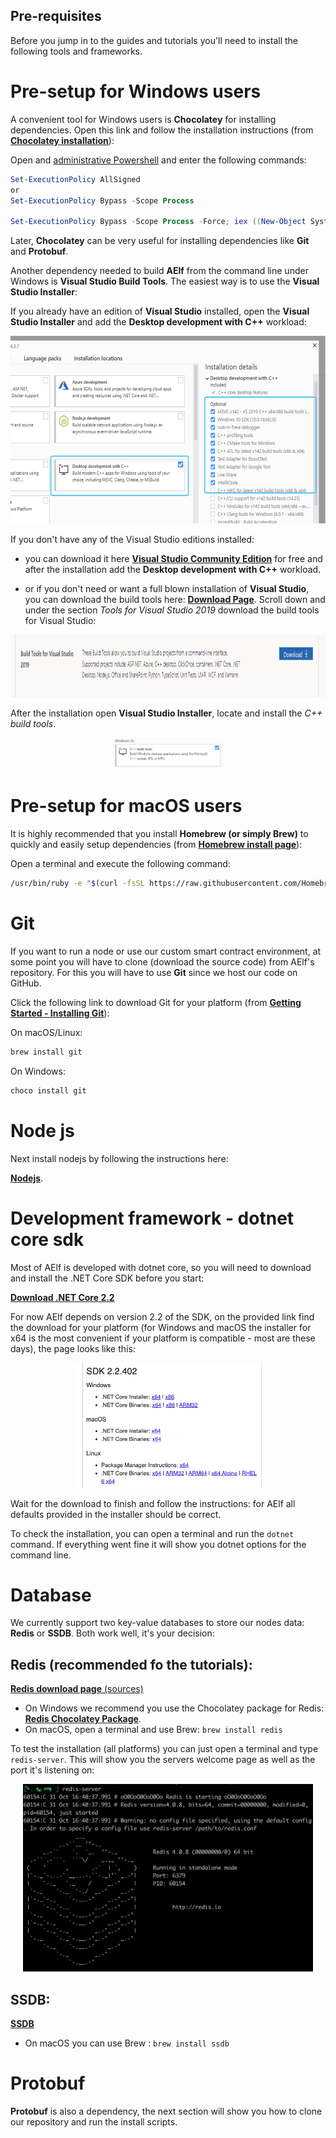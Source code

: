 
## Pre-requisites 

Before you jump in to the guides and tutorials you'll need to install the following tools and frameworks.

# Pre-setup for Windows users

A convenient tool for Windows users is **Chocolatey** for installing dependencies. Open this link and follow the installation instructions (from [**Chocolatey installation**](https://chocolatey.org/install)):

Open and [administrative Powershell](https://www.digitalcitizen.life/ways-launch-powershell-windows-admin) and enter the following commands:
```Powershell
Set-ExecutionPolicy AllSigned
or
Set-ExecutionPolicy Bypass -Scope Process

Set-ExecutionPolicy Bypass -Scope Process -Force; iex ((New-Object System.Net.WebClient).DownloadString('https://chocolatey.org/install.ps1'))
```

Later, **Chocolatey** can be very useful for installing dependencies like **Git** and **Protobuf**.

Another dependency needed to build **AElf** from the command line under Windows is **Visual Studio Build Tools**. The easiest way is to use the **Visual Studio Installer**: 

If you already have an edition of **Visual Studio** installed, open the **Visual Studio Installer** and add the **Desktop development with C++** workload:

<p align="center">
    <img src="vs-cpp-dep.png" height="300">
</p>

If you don't have any of the Visual Studio editions installed:

- you can download it here [**Visual Studio Community Edition**](https://visualstudio.microsoft.com/fr/downloads/?rr=https%3A%2F%2Fwww.google.com%2F) for free and after the installation add the **Desktop development with C++** workload.

- or if you don't need or want a full blown installation of **Visual Studio**, you can download the build tools here: [**Download Page**](https://visualstudio.microsoft.com/downloads/#other). Scroll down and under the section *Tools for Visual Studio 2019* download the build tools for Visual Studio:

<p align="center">
    <img src="build-tools.png" height="100" width="600">
</p>

 After the installation open **Visual Studio Installer**, locate and install the *C++ build tools*.

 <p align="center">
    <img src="build-tools-2.png" height="50">
</p>

# Pre-setup for macOS users

It is highly recommended that you install **Homebrew (or simply Brew)** to quickly and easily setup dependencies (from [**Homebrew install page**](https://brew.sh/)):

Open a terminal and execute the following command:
```bash
/usr/bin/ruby -e "$(curl -fsSL https://raw.githubusercontent.com/Homebrew/install/master/install)"
```

# Git

If you want to run a node or use our custom smart contract environment, at some point you will have to clone (download the source code) from AElf's repository. For this you will have to use **Git** since we host our code on GitHub.

Click the following link to download Git for your platform (from [**Getting Started - Installing Git**](https://git-scm.com/book/en/v2/Getting-Started-Installing-Git)):

On macOS/Linux:
```bash 
brew install git
```

On Windows:
```bash
choco install git
```

# Node js

Next install nodejs by following the instructions here:

[**Nodejs**](https://nodejs.org/en/download/).

# Development framework - dotnet core sdk

Most of AElf is developed with dotnet core, so you will need to download and install the .NET Core SDK before you start:

[**Download .NET Core 2.2**](https://dotnet.microsoft.com/download/dotnet-core/2.2)

For now AElf depends on version 2.2 of the SDK, on the provided link find the download for your platform (for Windows and macOS the installer for x64 is the most convenient if your platform is compatible - most are these days), the page looks like this: 

<p align="center">
    <img src="dotnet-sdk-dl-link.png" height="200">
</p>

Wait for the download to finish and follow the instructions: for AElf all defaults provided in the installer should be correct.

To check the installation, you can open a terminal and run the ``dotnet`` command. If everything went fine it will show you dotnet options for the command line.

# Database

We currently support two key-value databases to store our nodes data: **Redis** or **SSDB**. Both work well, it's your decision:

## Redis (recommended fo the tutorials): 

[**Redis download page** (sources)](https://redis.io/)

- On Windows we recommend you use the Chocolatey package for Redis: [**Redis Chocolatey Package**](https://chocolatey.org/packages/redis-64#dependencies).
- On macOS, open a terminal and use Brew:  ```brew install redis```


To test the installation (all platforms) you can just open a terminal and type ```redis-server```. This will show you the servers welcome page as well as the port it's listening on:

<p align="center">
    <img src="redis.png" height="300">
</p>

## SSDB: 

[**SSDB**](http://ssdb.io/?lang=en) 

- On macOS you can use Brew : ```brew install ssdb```

# Protobuf

**Protobuf** is also a dependency, the next section will show you how to clone our repository and run the install scripts.


